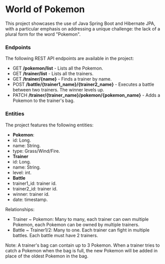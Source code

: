 # World of Pokemon
This project showcases the use of Java Spring Boot and Hibernate JPA, with a particular emphasis on addressing a unique challenge: the lack of a plural form for the word "Pokemon".

### Endpoints
The following REST API endpoints are available in the project:
- GET **/pokemon/list**  - Lists all the Pokemon.
- GET **/trainer/list** - Lists all the trainers.
- GET **/trainer/{name}** - Finds a trainer by name.
- POST **/battle/{trainer1_name}/{trainer2_name}** - Executes a battle between two trainers. The winner levels up.
- PATCH **/trainer/{trainer_name}/pokemon/{pokemon_name}** - Adds a Pokemon to the trainer's bag.

### Entities
The project features the following entities:
- **Pokemon**:
 - id: Long.
 - name: String.
 - type: Grass/Wind/Fire.
- **Trainer**
 - id: Long.
 - name: String.
 - level: int.
- **Battle**
 - trainer1_id: trainer id.
 - trainer2_id: trainer id.
 - winner: trainer id.
 - date: timestamp.

Relationships:
- Trainer ~ Pokemon: Many to many, each trainer can own multiple Pokemon, each Pokemon can be owned by multiple trainers.
- Battle ~ Trainer1/2: Many to one. Each trainer can fight in multiple battles. Each battle must have 2 trainers.

Note: A trainer's bag can contain up to 3 Pokemon. When a trainer tries to catch a Pokemon when the bag is full, the new Pokemon will be added in place of the oldest Pokemon in the bag.
